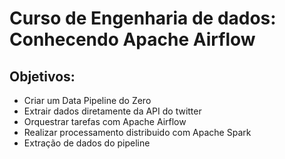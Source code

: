 # Curso de Engenharia de dados: Conhecendo Apache Airflow

## Objetivos:
* Criar um Data Pipeline do Zero
* Extrair dados diretamente da API do twitter
* Orquestrar tarefas com Apache Airflow
* Realizar processamento distribuido com Apache Spark
* Extração de dados do pipeline
